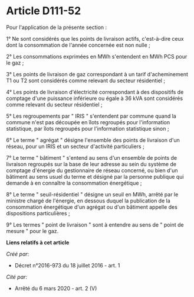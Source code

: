 # Article D111-52

Pour l'application de la présente section : 

1° Ne sont considérés que les points de livraison actifs, c'est-à-dire ceux dont la consommation de l'année concernée est non
nulle ; 

2° Les consommations exprimées en MWh s'entendent en MWh PCS pour le gaz ; 

3° Les points de livraison de gaz correspondant à un tarif d'acheminement T1 ou T2 sont considérés comme relevant du secteur
résidentiel ; 

4° Les points de livraison d'électricité correspondant à des dispositifs de comptage d'une puissance inférieure ou égale à 36
kVA sont considérés comme relevant du secteur résidentiel ; 

5° Les regroupements par " IRIS " s'entendent par commune quand la commune n'est pas découpée en îlots regroupés pour
l'information statistique, par îlots regroupés pour l'information statistique sinon ; 

6° Le terme " agrégat " désigne l'ensemble des points de livraison d'un réseau, pour un IRIS et un secteur d'activité
particuliers ; 

7° Le terme " bâtiment " s'entend au sens d'un ensemble de points de livraison regroupés sur la base de leur adresse au sein
du système de comptage d'énergie du gestionnaire de réseau concerné, ou bien d'un bâtiment au sens usuel du terme et désigné
par la personne publique qui demande à en connaître la consommation énergétique ; 

8° Le terme " seuil-résidentiel " désigne un seuil en MWh, arrêté par le ministre chargé de l'énergie, en dessous duquel la
publication de la consommation énergétique d'un agrégat ou d'un bâtiment appelle des dispositions particulières ; 

9° Les termes " point de livraison " sont à entendre au sens de " point de mesure " pour le gaz.

**Liens relatifs à cet article**

_Créé par_:

  - Décret n°2016-973 du 18 juillet 2016 - art. 1

_Cité par_:

  - Arrêté du 6 mars 2020 - art. 2 (V)
